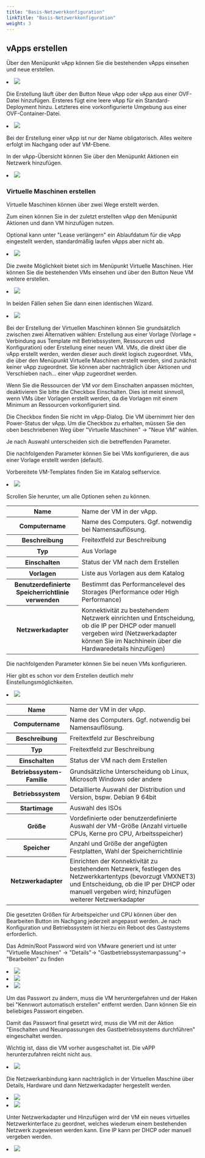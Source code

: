 ```yaml
---
title: "Basis-Netzwerkkonfiguration"
linkTitle: "Basis-Netzwerkkonfiguration"
weight: 3
---
```


<link rel="stylesheet" type="text/css" href="/de/docs/quickstart_guide/style.css">

## vApps erstellen
Über den Menüpunkt vApp können Sie die bestehenden vApps einsehen und neue erstellen.

<div class="img-effect">
  <li>
    <img src="/de/docs/quickstart_guide/images/v-apps.png">
  </li>
</div>

Die Erstellung läuft über den Button Neue vApp oder vApp aus einer OVF-Datei hinzufügen. Ersteres fügt eine leere vApp für ein Standard-Deployment hinzu. Letzteres eine vorkonfigurierte Umgebung aus einer OVF-Container-Datei. 

<div class="img-effect">
  <li>
    <img src="/de/docs/quickstart_guide/images/neue_v-apps.png">
  </li>
</div>

Bei der Erstellung einer vApp ist nur der Name obligatorisch. Alles weitere erfolgt im Nachgang oder auf VM-Ebene.

In der vApp-Übersicht können Sie über den Menüpunkt Aktionen ein Netzwerk hinzufügen.

<div class="img-effect">
  <li>
    <img src="/de/docs/quickstart_guide/images/v-appvm_netzwerk.png">
  </li>
</div>

### Virtuelle Maschinen erstellen

Virtuelle Maschinen können über zwei Wege erstellt werden.

Zum einen können Sie in der zuletzt erstellten vApp den Menüpunkt Aktionen und dann VM hinzufügen nutzen.

Optional kann unter "Lease verlängern" ein Ablaufdatum für die vApp eingestellt werden, standardmäßig laufen vApps aber nicht ab.

<div class="img-effect">
  <li>
    <img src="/de/docs/quickstart_guide/images/v-app_neue_vm.png">
  </li>
</div>

Die zweite Möglichkeit bietet sich im Menüpunkt Virtuelle Maschinen. Hier können Sie die bestehenden VMs einsehen und über den Button Neue VM weitere erstellen.

<div class="img-effect">
  <li>
    <img src="/de/docs/quickstart_guide/images/neue_vm.png">
  </li>
</div>

In beiden Fällen sehen Sie dann einen identischen Wizard.

<div class="img-effect">
  <li>
    <img src="/de/docs/quickstart_guide/images/neue_vm_nicht_einschalten.png">
  </li>
</div>

Bei der Erstellung der Virtuellen Maschinen können Sie grundsätzlich zwischen zwei Alternativen wählen: Erstellung aus einer Vorlage (Vorlage = Verbindung aus Template mit Betriebssystem, Ressourcen und Konfiguration) oder Erstellung einer neuen VM. VMs, die direkt über die vApp erstellt werden, werden dieser auch direkt logisch zugeordnet. VMs, die über den Menüpunkt Virtuelle Maschinen erstellt werden, sind zunächst keiner vApp zugeordnet. Sie können aber nachträglich über Aktionen und Verschieben nach... einer vApp zugeordnet werden.



Wenn Sie die Ressourcen der VM vor dem Einschalten anpassen möchten, deaktivieren Sie bitte die Checkbox Einschalten. Dies ist meist sinnvoll, wenn VMs über Vorlagen erstellt werden, da die Vorlagen mit einem Minimum an Ressourcen vorkonfiguriert sind.

Die Checkbox finden Sie nicht im vApp-Dialog. Die VM übernimmt hier den Power-Status der vApp. Um die Checkbox zu erhalten, müssen Sie den oben beschriebenen Weg über "Virtuelle Maschinen" → "Neue VM" wählen.



Je nach Auswahl unterscheiden sich die betreffenden Parameter.

Die nachfolgenden Parameter können Sie bei VMs konfigurieren, die aus einer Vorlage erstellt werden (default).

Vorbereitete VM-Templates finden Sie im Katalog selfservice.

<div class="img-effect">
  <li>
    <img src="/de/docs/quickstart_guide/images/neue_vm_konfiguration.png">
  </li>
</div>

Scrollen Sie herunter, um alle Optionen sehen zu können.

<table class="tableformat">
  <tr>
    <th class="tableformat">Name</th>
    <td class="tableformat">Name der VM in der vApp.</td>
  </tr>
  <tr>
    <th>Computername</th>
    <td>Name des Computers. Ggf. notwendig bei Namensauflösung.</td>
  </tr>
  <tr>
    <th>Beschreibung</th>
    <td>Freitextfeld zur Beschreibung</td>
  </tr>
  <tr>
    <th>Typ</th>
    <td>Aus Vorlage</td>
  </tr>
  <tr>
    <th>Einschalten</th>
    <td>Status der VM nach dem Erstellen </td>
  </tr>
  <tr>
    <th>Vorlagen</th>     
    <td>Liste aus Vorlagen aus dem Katalog</td>
  </tr>
  <tr>
    <th>Benutzerdefinierte Speicherrichtlinie verwenden</th>
    <td>Bestimmt das Performancelevel des Storages (Performance oder High Performance)</td>
  </tr>
  <tr>
    <th>Netzwerkadapter</th>
    <td>Konnektivität zu bestehendem Netzwerk einrichten und Entscheidung, ob die IP per DHCP oder manuell vergeben wird (Netzwerkadapter können Sie im Nachhinein über die Hardwaredetails hinzufügen)</td>
  </tr>
</table>

Die nachfolgenden Parameter können Sie bei neuen VMs konfigurieren.

Hier gibt es schon vor dem Erstellen deutlich mehr Einstellungsmöglichkeiten.

<div class="img-effect">
  <li>
    <img src="/de/docs/quickstart_guide/images/neue_vm_konfiguration_vorlage.png">
  </li>
</div>

<table class="tableformat">
  <tr>
    <th class="tableformat">Name</th>
    <td class="tableformat">Name der VM in der vApp.</td>
  </tr>
  <tr>
    <th>Computername</th>
    <td>Name des Computers. Ggf. notwendig bei Namensauflösung.</td>
  </tr>
  <tr>
    <th>Beschreibung</th>
    <td>Freitextfeld zur Beschreibung</td>
  </tr>
  <tr>
    <th>Typ</th>
    <td>Freitextfeld zur Beschreibung</td>
  </tr>
  <tr>
    <th>Einschalten</th>
    <td>Status der VM nach dem Erstellen</td>
  </tr>
  <tr>
    <th>Betriebssystem-Familie</th>
    <td>Grundsätzliche Unterscheidung ob Linux, Microsoft Windows oder andere</td>
  </tr>
  <tr>
    <th>Betriebssystem</th>
    <td>Detaillierte Auswahl der Distribution und Version, bspw. Debian 9 64bit</td>
  </tr>
  <tr>
    <th>Startimage</th>
    <td>Auswahl des ISOs</td>
  </tr>
  <tr>
    <th>Größe</th>
    <td>Vordefinierte oder benutzerdefinierte Auswahl der VM-Größe (Anzahl virtuelle CPUs, Kerne pro CPU, Arbeitsspeicher)</td>
  </tr>
  <tr>
    <th>Speicher</th>
    <td>Anzahl und Größe der angefügten Festplatten, Wahl der Speicherrichtlinie</td>
  </tr>
  <tr>
    <th>Netzwerkadapter</th>
    <td>Einrichten der Konnektivität zu bestehendem Netzwerk, festlegen des Netzwerkkartentyps (bevorzugt VMXNET3) und Entscheidung, ob die IP per DHCP oder manuell vergeben wird; hinzufügen weiterer Netzwerkadapter </td>
  </tr>
</table>

Die gesetzten Größen für Arbeitspeicher und CPU können über den Bearbeiten Button im Nachgang jederzeit angepasst werden. Je nach Konfiguration und Betriebssystem ist hierzu ein Reboot des Gastsystems erforderlich.

Das Admin/Root Password wird von VMware generiert und ist unter "Virtuelle Maschinen" → "Details"→ "Gastbetriebssystemanpassung"→ "Bearbeiten" zu finden

<div class="img-effect">
  <li>
    <img src="/de/docs/quickstart_guide/images/vm_details.png">
  </li>
  <li>
    <img src="/de/docs/quickstart_guide/images/vm_gastbetriebssystemanpassung.png">
  </li>
  <li>
    <img src="/de/docs/quickstart_guide/images/vm_password.png">
  </li>
</div>

Um das Passwort zu ändern, muss die VM heruntergefahren und der Haken bei "Kennwort automatisch erstellen" entfernt werden. Dann können Sie ein beliebiges Passwort eingeben.

Damit das Passwort final gesetzt wird, muss die VM mit der Aktion "Einschalten und Neuanpassungen des Gastbetriebssystems durchführen" eingeschaltet werden.

Wichtig ist, dass die VM vorher ausgeschaltet ist. Die vAPP herunterzufahren reicht nicht aus.

<div class="img-effect">
  <li>
    <img src="/de/docs/quickstart_guide/images/einschalten,_neuanpanpassung_erzwingen.png">
  </li>
</div>

Die Netzwerkanbindung kann nachträglich in der Virtuellen Maschine über Details, Hardware und dann Netzwerkadapter hergestellt werden.

<div class="img-effect">
  <li>
    <img src="/de/docs/quickstart_guide/images/vm_details.png">
  </li>
  <li>
    <img src="/de/docs/quickstart_guide/images/vm_netzwerkadapter.png">
  </li>
</div>

Unter Netzwerkadapter und Hinzufügen wird der VM ein neues virtuelles Netzwerkinterface zu geordnet, welches wiederum einem bestehenden Netzwerk zugewiesen werden kann. Eine IP kann per DHCP oder manuell vergeben werden.

<div class="img-effect">
  <li>
    <img src="/de/docs/quickstart_guide/images/vm_netzwerk-mgmt.png">
  </li>
</div>
